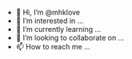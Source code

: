 - 👋 Hi, I’m @mhklove
- 👀 I’m interested in ...
- 🌱 I’m currently learning ...
- 💞️ I’m looking to collaborate on ...
- 📫 How to reach me ...

<!---
mhklove/mhklove is a ✨ special ✨ repository because its `README.md` (this file) appears on your GitHub profile.
You can click the Preview link to take a look at your changes.
--->
